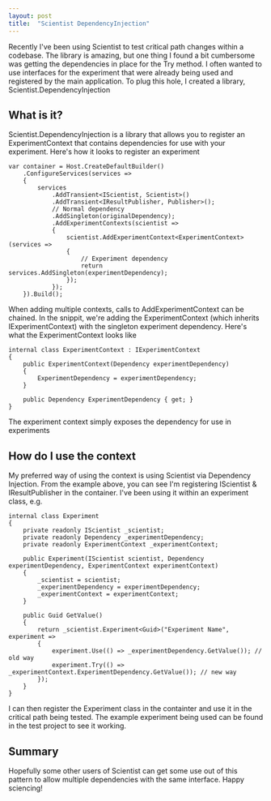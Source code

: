 ```yaml
---
layout: post
title:  "Scientist DependencyInjection"
---
```


Recently I've been using Scientist to test critical path changes within a codebase. The library is amazing, but one thing I found a bit cumbersome was getting the dependencies in place for the Try method. I often wanted to use interfaces for the experiment that were already being used and registered by the main application. To plug this hole, I created a library, Scientist.DependencyInjection

## What is it?

Scientist.DependencyInjection is a library that allows you to register an ExperimentContext that contains dependencies for use with your experiment. Here's how it looks to register an experiment

```
var container = Host.CreateDefaultBuilder()
    .ConfigureServices(services =>
    {
        services
            .AddTransient<IScientist, Scientist>()
            .AddTransient<IResultPublisher, Publisher>();
            // Normal dependency
            .AddSingleton(originalDependency);
            .AddExperimentContexts(scientist =>
            {
                scientist.AddExperimentContext<ExperimentContext>(services =>          
                {
                    // Experiment dependency
                    return services.AddSingleton(experimentDependency);
                });
            });
    }).Build();
```

When adding multiple contexts, calls to AddExperimentContext can be chained. In the snippit, we're adding the ExperimentContext (which inherits IExperimentContext) with the singleton experiment dependency. Here's what the ExperimentContext looks like

```
internal class ExperimentContext : IExperimentContext
{
    public ExperimentContext(Dependency experimentDependency)
    {
        ExperimentDependency = experimentDependency;
    }

    public Dependency ExperimentDependency { get; }
}
```

The experiment context simply exposes the dependency for use in experiments

## How do I use the context

My preferred way of using the context is using Scientist via Dependency Injection. From the example above, you can see I'm registering IScientist & IResultPublisher in the container. I've been using it within an experiment class, e.g.

```
internal class Experiment
{
    private readonly IScientist _scientist;
    private readonly Dependency _experimentDependency;
    private readonly ExperimentContext _experimentContext;

    public Experiment(IScientist scientist, Dependency experimentDependency, ExperimentContext experimentContext)
    {
        _scientist = scientist;
        _experimentDependency = experimentDependency;
        _experimentContext = experimentContext;
    }

    public Guid GetValue()
    {
        return _scientist.Experiment<Guid>("Experiment Name", experiment =>
        {
            experiment.Use(() => _experimentDependency.GetValue()); // old way
            experiment.Try(() => _experimentContext.ExperimentDependency.GetValue()); // new way
        });
    }
}
```

I can then register the Experiment class in the containter and use it in the critical path being tested. The example experiment being used can be found in the test project to see it working.

## Summary

Hopefully some other users of Scientist can get some use out of this pattern to allow multiple dependencies with the same interface. Happy sciencing!
